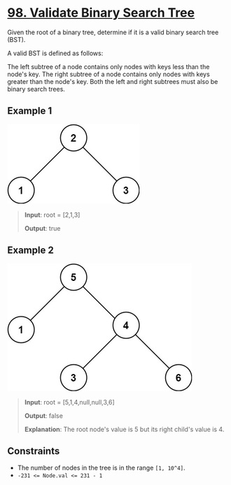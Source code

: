 # [98. Validate Binary Search Tree](https://leetcode.com/problems/validate-binary-search-tree)

Given the root of a binary tree, determine if it is a valid binary search tree (BST).

A valid BST is defined as follows:

The left subtree of a node contains only nodes with keys less than the node's key.
The right subtree of a node contains only nodes with keys greater than the node's key.
Both the left and right subtrees must also be binary search trees.

## Example 1

![ex1](image.png)

> **Input**: root = [2,1,3]
>
> **Output**: true

## Example 2

![ex2](image-1.png)

> **Input**: root = [5,1,4,null,null,3,6]
>
> **Output**: false
>
> **Explanation**: The root node's value is 5 but its right child's value is 4.

## Constraints

- The number of nodes in the tree is in the range `[1, 10^4]`.
- `-231 <= Node.val <= 231 - 1`